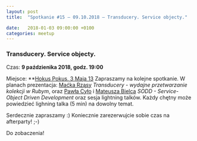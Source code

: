 ```yaml
---
layout: post
title:  "Spotkanie #15 – 09.10.2018 – Transducery. Service objecty."

date:   2018-01-03 09:00:00 +0100
categories: meetup
---
```


### Transducery. Service objecty.

Czas: **9 paździenika 2018, godz. 19:00**

Miejsce: **[Hokus Pokus, 3 Maja 13](https://goo.gl/maps/MVZbt2tpW862)
Zapraszamy na kolejne spotkanie. W planach prezentacja: [Maćka Rząsy](https://twitter.com/mjrzasa) _Transducery - wydajne przetwarzanie kolekcji w Rubym_, oraz [Pawła Cyło](https://twitter.com/PawelCylo) i [Mateusza Bielca](https://twitter.com/mbie) _SODD - Service-Object Driven Development_ oraz sesja lightning talków. Każdy chętny może powiedzieć lighning talka (5 min) na dowolny temat.

Serdecznie zapraszamy :) Koniecznie zarezerwujcie sobie czas na afterparty! ;-)

Do zobaczenia!
